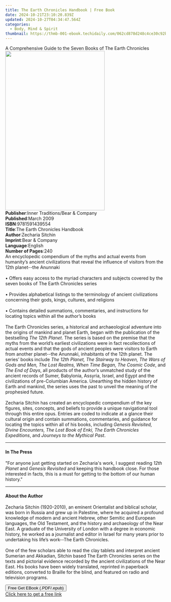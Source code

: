 ```yaml
---
title: The Earth Chronicles Handbook | Free Book
date: 2024-10-21T23:10:20.839Z
updated: 2024-10-27T04:34:47.564Z
categories:
  - Body, Mind & Spirit
thumbnail: https://thmb-001-ebook.techidaily.com/062cd878d248c4ce30c92b904944c4fc65c6acc7eee832c967c923a72897397e.jpg
---
```

<main id="book-container">
  <div class="flex flex-col">
    <div class="book-brief flex-1 py-6 px-4 sm:p-6 md:py-10 md:px-8">
      <!-- brief-->
      <div class="book-brief-main">
        A Comprehensive Guide to the Seven Books of The Earth Chronicles
      </div>
    </div>
    <div
      class="book-meta-info flex-1 grid gap-4 col-start-1 col-end-3 row-start-1 sm:mb-6 sm:grid-cols-4 lg:gap-6 lg:col-start-2 lg:row-end-6 lg:row-span-6 lg:mb-0"
    >
      <div
        class="book-meta-info-left place-content-center mt-4 p-4 text-sm leading-6 col-start-2 col-span-2 dark:text-slate-400"
      >
        <img
          class="w-full h-500 object-cover rounded-lg sm:h-255 sm:col-span-2 lg:col-span-full"
          src="https://img-001-ebook.techidaily.com/222e028487aa7195f8c9f6d4142382ce6c0760719d2922e9b2c03aadf9301370.jpg"
          alt=""
          width="312"
          height="500"
        />
      </div>
      <div
        class="book-meta-info-right mt-2 col-start-1 row-start-2 col-span-3 self-center"
      >
        <!-- meta data  -->
        <div class="flex flex-col px-4 md:px-8">
          <div class="flex-1">
            <strong>Publisher</strong>:<span class="px-2"
              >Inner Traditions/Bear &amp; Company</span
            >
          </div>
          <div class="flex-1">
            <strong>Published</strong>:<span class="px-2">March 2009</span>
          </div>
          <div class="flex-1">
            <strong>ISBN</strong>:<span class="px-2">9781591439554</span>
          </div>
          <div class="flex-1">
            <strong>Title</strong>:<span class="px-2"
              >The Earth Chronicles Handbook</span
            >
          </div>
          <div class="flex-1">
            <strong>Author</strong>:<span class="px-2">Zecharia Sitchin</span>
          </div>
          <div class="flex-1">
            <strong>Imprint</strong>:<span class="px-2"
              >Bear &amp; Company</span
            >
          </div>
          <div class="flex-1">
            <strong>Language</strong>:<span class="px-2">English</span>
          </div>
          <div class="flex-1">
            <strong>Number of Pages</strong>:<span class="px-2">240</span>
          </div>
        </div>
      </div>
    </div>
    <div class="book-description flex-1 py-6 px-4 sm:p-6 md:py-10 md:px-8">
      <div class="book-description-main">
        <div accordion-content="" id="description">
          An encyclopedic compendium of the myths and actual events from
          humanity’s ancient civilizations that reveal the influence of visitors
          from the 12th planet--the Anunnaki <br />
          <br />• Offers easy access to the myriad characters and subjects
          covered by the seven books of The Earth Chronicles series <br />
          <br />• Provides alphabetical listings to the terminology of ancient
          civilizations concerning their gods, kings, cultures, and religions
          <br />
          <br />• Contains detailed summations, commentaries, and instructions
          for locating topics within all the author’s books <br />
          <br />The Earth Chronicles series, a historical and archaeological
          adventure into the origins of mankind and planet Earth, began with the
          publication of the bestselling <i>The 12th Planet</i>. The series is
          based on the premise that the myths from the world’s earliest
          civilizations were in fact recollections of actual events and that the
          gods of ancient peoples were visitors to Earth from another
          planet--the Anunnaki, inhabitants of the 12th planet. The series’
          books include
          <i
            >The 12th Planet, The Stairway to Heaven, The Wars of Gods and Men,
            The Lost Realms, When Time Began, The Cosmic Code</i
          >, and <i>The End of Days</i>, all products of the author’s unmatched
          study of the ancient records of Sumer, Babylonia, Assyria, Israel, and
          Egypt and the civilizations of pre-Columbian America. Unearthing the
          hidden history of Earth and mankind, the series uses the past to
          unveil the meaning of the prophesied future. <br />
          <br />Zecharia Sitchin has created an encyclopedic compendium of the
          key figures, sites, concepts, and beliefs to provide a unique
          navigational tool through this entire opus. Entries are coded to
          indicate at a glance their cultural origin and contain summations,
          commentaries, and guidance for locating the topics within all of his
          books, including
          <i
            >Genesis Revisited, Divine Encounters, The Lost Book of Enki, The
            Earth Chronicles Expeditions</i
          >, and <i>Journeys to the Mythical Past</i>.
        </div>
        <div class="accordion-fader"></div>
      </div>
    </div>
    <div class="book-excerpts flex-1 py-6 px-4 sm:p-6 md:py-10 md:px-8">
      <!-- excerpts-->
      <div class="book-excerpts-main">
        <hr />
        <h4 class="placeholder placeholder-heading">
          <span>In The Press</span>
        </h4>
        <p>
          "For anyone just getting started on Zecharia's work, I suggest reading
          <i>12th Planet</i> and <i>Genesis Revisited</i> and keeping this
          handbook close. For those interested in facts, this is a must for
          getting to the bottom of our human history."
        </p>
      </div>
    </div>
    <div class="book-about-author flex-1 py-6 px-4 sm:p-6 md:py-10 md:px-8">
      <!-- about author-->
      <div class="book-main-author-main">
        <hr />
        <h4 class="placeholder placeholder-heading">
          <span>About the Author</span>
        </h4>
        <p>
          Zecharia Sitchin (1920-2010), an eminent Orientalist and biblical
          scholar, was born in Russia and grew up in Palestine, where he
          acquired a profound knowledge of modern and ancient Hebrew, other
          Semitic and European languages, the Old Testament, and the history and
          archaeology of the Near East. A graduate of the University of London
          with a degree in economic history, he worked as a journalist and
          editor in Israel for many years prior to undertaking his life’s
          work--The Earth Chronicles. <br />
          <br />One of the few scholars able to read the clay tablets and
          interpret ancient Sumerian and Akkadian, Sitchin based The Earth
          Chronicles series on the texts and pictorial evidence recorded by the
          ancient civilizations of the Near East. His books have been widely
          translated, reprinted in paperback editions, converted to Braille for
          the blind, and featured on radio and television programs.
        </p>
      </div>
    </div>
    <div class="book-free-get flex-1 py-6 px-4 sm:p-6 md:py-10 md:px-8">
      <button
        id="btn-free-get"
        class="bg-blue-500 hover:bg-blue-700 text-white font-bold py-2 px-4 rounded"
      >
        Free Get EBook (.PDF/.epub)
      </button>
      <div id="countdown-display" class="px-2 text-lg mt-2"></div>
      <a
        id="free-link"
        class="hidden bg-blue-500 hover:bg-blue-700 text-white font-bold py-2 px-4 rounded"
        href="https://www.ebooks.com/en-us/book/95782303/the-earth-chronicles-handbook/zecharia-sitchin/"
        target="_blank"
        >Click here to get a free link</a
      >
    </div>
    <script>
      let countdownTime = 0;
      let countdownInterval = null;
      document
        .getElementById('btn-free-get')
        .addEventListener('click', startCountdown);
      function startCountdown() {
        countdownTime = new Date().getTime() + 60000 * 3;
        countdownInterval = setInterval(updateCountdown, 1000);
        document.getElementById('btn-free-get').disabled = true;
        document
          .getElementById('btn-free-get')
          .classList.add('bg-gray-500', 'cursor-not-allowed');
      }
      function updateCountdown() {
        let currentTime = new Date().getTime();
        let timeLeft = countdownTime - currentTime;
        let secondsLeft = Math.floor(timeLeft / 1000);
        document.getElementById('countdown-display').innerHTML =
          `Remaining time: ${secondsLeft} seconds.`;
        if (secondsLeft <= 0) {
          clearInterval(countdownInterval);
          document.getElementById('btn-free-get').classList.add('hidden');
          document.getElementById('free-link').classList.remove('hidden');
          document.getElementById('countdown-display').innerHTML = '';
        }
      }
    </script>
  </div>
</main>

<ins class="adsbygoogle"
      style="display:block"
      data-ad-client="ca-pub-7571918770474297"
      data-ad-slot="8358498916"
      data-ad-format="auto"
      data-full-width-responsive="true"></ins>
    